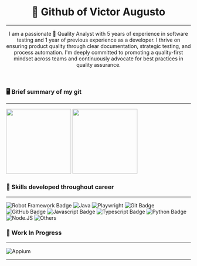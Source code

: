 <h1 style="text-align: center;">🚀 Github of Victor Augusto</h1>

---

<p style="text-align: center;">I am a passionate 🩵 Quality Analyst with 5 years of experience in software testing and 1 year of previous experience as a developer. I thrive on ensuring product quality through clear documentation, strategic testing, and process automation. I'm deeply committed to promoting a quality-first mindset across teams and continuously advocate for best practices in quality assurance.</p>

<br />

### 🖥️ Brief summary of my git

---

<div>
  <img height="177em" src="https://github-readme-stats.vercel.app/api?username=neontrix&show_icons=true&theme=dracula"/>
  <img height="177em" src="https://github-readme-stats.vercel.app/api/top-langs/?username=neontrix&layout=compact&theme=dracula"/>  
</div>
 
### 🦾 Skills developed throughout career

---

![Robot Framework Badge](https://img.shields.io/badge/Robot-Web_And_Back%20-blue)
![Java](https://img.shields.io/badge/Java-Rest_Assured%20-blue)
![Playwright](https://img.shields.io/badge/Playwright-%20-blue)
![Git Badge](https://img.shields.io/badge/Git-%20-orange)
![GitHub Badge](https://img.shields.io/badge/Github-%20-orange)
![Javascript Badge](https://img.shields.io/badge/JavaScript-%20-yellow)
![Typescript Badge](https://img.shields.io/badge/TypeScript-%20-blue)
![Python Badge](https://img.shields.io/badge/Python-%20-blue)
![Node.JS](https://img.shields.io/badge/NodeJS-%20-green)
![Others](https://img.shields.io/badge/OthersButIDontRemeber-%20-black)
              
### 🚧 Work In Progress

---

![Appium](https://img.shields.io/badge/Appium-iOS_and_Android%20-blue)
              
---
